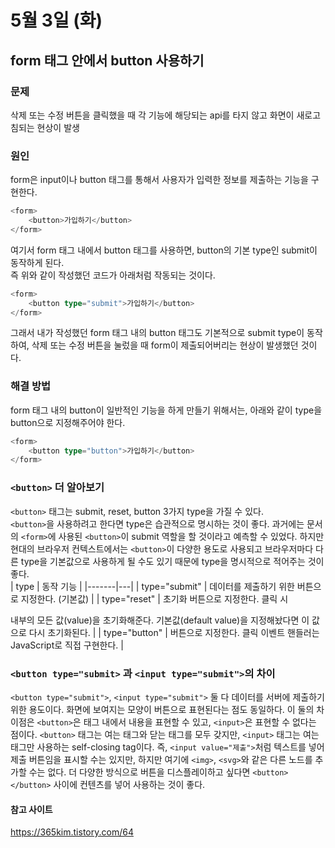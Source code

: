 # 5월 3일 (화)
## form 태그 안에서 button 사용하기
### 문제  
삭제 또는 수정 버튼을 클릭했을 때 각 기능에 해당되는 api를 타지 않고 화면이 새로고침되는 현상이 발생 

### 원인  
form은 input이나 button 태그를 통해서 사용자가 입력한 정보를 제출하는 기능을 구현한다. 
```ts
<form>
	<button>가입하기</button>  
</form>
```

여기서 form 태그 내에서 button 태그를 사용하면, button의 기본 type인 submit이 동작하게 된다.  
즉 위와 같이 작성했던 코드가 아래처럼 작동되는 것이다.
```ts
<form>
	<button type="submit">가입하기</button>  
</form>
```

그래서 내가 작성했던 form 태그 내의 button 태그도 기본적으로 submit type이 동작하여, 삭제 또는 수정 버튼을 눌렀을 때 form이 제출되어버리는 현상이 발생했던 것이다.  

### 해결 방법  
form 태그 내의 button이 일반적인 기능을 하게 만들기 위해서는, 아래와 같이 type을 button으로 지정해주어야 한다.
```ts
<form>
	<button type="button">가입하기</button>  
</form>
```

### `<button>` 더 알아보기  
`<button>` 태그는 submit, reset, button 3가지 type을 가질 수 있다.  
`<button>`을 사용하려고 한다면 type은 습관적으로 명시하는 것이 좋다. 과거에는 문서의 `<form>`에 사용된 `<button>`이 submit 역할을 할 것이라고 예측할 수 있었다. 
하지만 현대의 브라우저 컨텍스트에서는 `<button>`이 다양한 용도로 사용되고 브라우저마다 다른 type을 기본값으로 사용하게 될 수도 있기 때문에 type을 명시적으로 적어주는 것이 좋다.  
| type | 동작 기능 |
|-------|---|
| type="submit" | 데이터를 제출하기 위한 버튼으로 지정한다. (기본값) |
| type="reset" | 초기화 버튼으로 지정한다. 클릭 시 <form> 내부의 모든 값(value)을 초기화해준다. 기본값(default value)을 지정해놨다면 이 값으로 다시 초기화된다. |
| type="button" | 버튼으로 지정한다. 클릭 이벤트 핸들러는 JavaScript로 직접 구현한다. |  
  
### `<button type="submit>` 과 `<input type="submit">`의 차이
`<button type="submit">`, `<input type="submit">` 둘 다 데이터를 서버에 제출하기 위한 용도이다. 화면에 보여지는 모양이 버튼으로 표현된다는 점도 동일하다. 이 둘의 차이점은 `<button>`은 태그 내에서 내용을 표현할 수 있고, `<input>`은 표현할 수 없다는 점이다. `<button>` 태그는 여는 태그와 닫는 태그를 모두 갖지만, `<input>` 태그는 여는 태그만 사용하는 self-closing tag이다. 즉, `<input value="제출">`처럼 텍스트를 넣어 제출 버튼임을 표시할 수는 있지만, 하지만 여기에 `<img>`, `<svg>`와 같은 다른 노드를 추가할 수는 없다. 더 다양한 방식으로 버튼을 디스플레이하고 싶다면 `<button></button>` 사이에 컨텐츠를 넣어 사용하는 것이 좋다.

#### 참고 사이트
https://365kim.tistory.com/64
